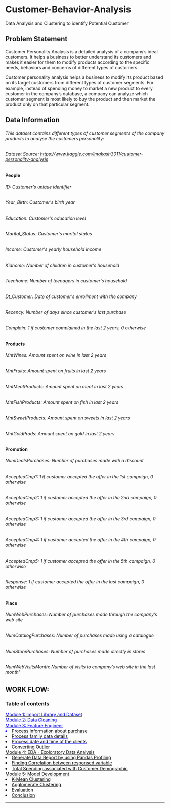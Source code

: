 # Customer-Behavior-Analysis
Data Analysis and Clustering to identify Potential Customer
## Problem Statement

Customer Personality Analysis is a detailed analysis of a company’s ideal customers. It helps a business to better understand its customers and makes it easier for them to modify products according to the specific needs, behaviors and concerns of different types of customers.

Customer personality analysis helps a business to modify its product based on its target customers from different types of customer segments. For example, instead of spending money to market a new product to every customer in the company’s database, a company can analyze which customer segment is most likely to buy the product and then market the product only on that particular segment.
## Data Information
###### This dataset contains different types of customer segments of the company products to analyse the customers personality:
###### Dataset Source: https://www.kaggle.com/imakash3011/customer-personality-analysis

#### People

###### ID: Customer's unique identifier
###### Year_Birth: Customer's birth year
###### Education: Customer's education level
###### Marital_Status: Customer's marital status
###### Income: Customer's yearly household income
###### Kidhome: Number of children in customer's household
###### Teenhome: Number of teenagers in customer's household
###### Dt_Customer: Date of customer's enrollment with the company
###### Recency: Number of days since customer's last purchase
###### Complain: 1 if customer complained in the last 2 years, 0 otherwise

#### Products

###### MntWines: Amount spent on wine in last 2 years
###### MntFruits: Amount spent on fruits in last 2 years
###### MntMeatProducts: Amount spent on meat in last 2 years
###### MntFishProducts: Amount spent on fish in last 2 years
###### MntSweetProducts: Amount spent on sweets in last 2 years
###### MntGoldProds: Amount spent on gold in last 2 years

#### Promotion

###### NumDealsPurchases: Number of purchases made with a discount
###### AcceptedCmp1: 1 if customer accepted the offer in the 1st campaign, 0 otherwise
###### AcceptedCmp2: 1 if customer accepted the offer in the 2nd campaign, 0 otherwise
###### AcceptedCmp3: 1 if customer accepted the offer in the 3rd campaign, 0 otherwise
###### AcceptedCmp4: 1 if customer accepted the offer in the 4th campaign, 0 otherwise
###### AcceptedCmp5: 1 if customer accepted the offer in the 5th campaign, 0 otherwise
###### Response: 1 if customer accepted the offer in the last campaign, 0 otherwise

#### Place

###### NumWebPurchases: Number of purchases made through the company’s web site
###### NumCatalogPurchases: Number of purchases made using a catalogue
###### NumStorePurchases: Number of purchases made directly in stores
###### NumWebVisitsMonth: Number of visits to company’s web site in the last month'

## WORK FLOW:
<h3>Table of contents</h3>
<div class="alert alert-success" style="margin-top:15px">
    <u
       <li><font color='blue'>Module 1: Import Library and Dataset</li><br>
    <u
       <li>Module 2: Data Cleaning</li><br>
    <u
       <li>Module 3: Feature Engineer</li>
                <li><a><font color='black'>Process information about purchase</a></li>
                <li><a><font color='black'>Process family data details</a></li>
                <li><a><font color='black'>Process date and time of the clients</a></li>
                <li><a><font color='black'>Converting Outlier</a></li>
    <u
       <li>Module 4: EDA - Exploratory Data Analysis</li>
                <li><a><font color='black'>Generate Data Report by using Pandas Profiling</a></li>
                <li><a><font color='black'>Finding Correlation between responsed variable</a></li>
                <li><a><font color='black'>Total Spending associated with Customer Demographic</a></li>
    <u
       <li>Module 5: Model Development</li>
                <li><a><font color='black'>K-Mean Clustering</a></li>
                <li><a><font color='black'>Agglomerate Clustering</a></li>
                <li><a><font color='black'>Evaluation</a></li>
                <li><a><font color='black'>Conclusion</a></li>
            </ol>
    </ul>
</div>
<hr>
